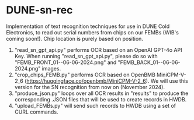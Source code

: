 # DUNE-sn-rec
Implementation of text recognition techniques for use in DUNE Cold Electronics, to read out serial numbers from chips on our FEMBs (WIB's coming soon!). Chip location is purely based on position.

1) "read_sn_gpt_api.py" performs OCR based on an OpenAI GPT-4o API Key. When running "read_sn_gpt_api.py", please do so with "FEMB_FRONT_01--06-06-2024.png" and "FEMB_BACK_01--06-06-2024.png" images.
2) "crop_chips_FEMB.py" performs OCR based on OpenBMB MiniCPM-V-2_6 (https://huggingface.co/openbmb/MiniCPM-V-2_6). We will use this version for the SN recognition from now on (November 2024). 
3) "produce_json.py" loops over all OCR results in "results" to produce the corresponding .JSON files that will be used to create records in HWDB.
4) "upload_FEMBs.py" will send such records to HWDB using a set of CURL commands.
